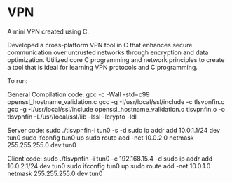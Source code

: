 # VPN
A mini VPN created using C.

Developed a cross-platform VPN tool in C that enhances secure communication over untrusted networks through
encryption and data optimization. Utilized core C programming and network principles to create a tool that is
ideal for learning VPN protocols and C programming.

To run:

General Compilation code:
gcc -c -Wall -std=c99 openssl_hostname_validation.c
gcc -g -I/usr/local/ssl/include -c tlsvpnfin.c
gcc -g -I/usr/local/ssl/include openssl_hostname_validation.o tlsvpnfin.o -o tlsvpnfin -L/usr/local/ssl/lib  -lssl -lcrypto -ldl

Server code:
sudo ./tlsvpnfin-i tun0 -s -d
sudo ip addr add 10.0.1.1/24 dev tun0
sudo ifconfig tun0 up
sudo route add -net 10.0.2.0 netmask 255.255.255.0 dev tun0

Client code:
sudo ./tlsvpnfin -i tun0 -c 192.168.15.4 -d
sudo ip addr add 10.0.2.1/24 dev tun0
sudo ifconfig tun0 up
sudo route add -net 10.0.1.0 netmask 255.255.255.0 dev tun0

